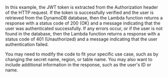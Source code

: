 In this example, the JWT token is extracted from the Authorization header of the HTTP request. If the token is successfully verified and the user is retrieved from the DynamoDB database, then the Lambda function returns a response with a status code of 200 (OK) and a message indicating that the user was authenticated successfully. If any errors occur, or if the user is not found in the database, then the Lambda function returns a response with a status code of 401 (Unauthorized) and a message indicating that the user authentication failed.

You may need to modify the code to fit your specific use case, such as by changing the secret name, region, or table name. You may also want to include additional information in the response, such as the user's ID or name.